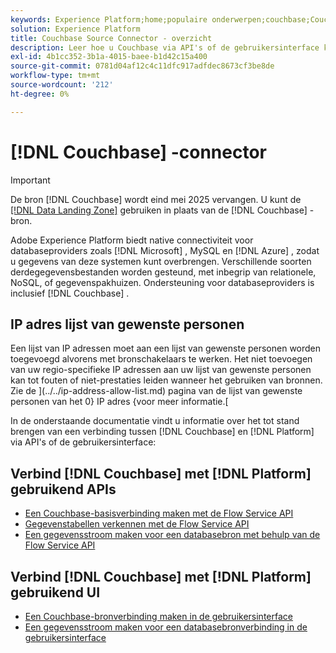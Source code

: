 ```yaml
---
keywords: Experience Platform;home;populaire onderwerpen;couchbase;Couchbase
solution: Experience Platform
title: Couchbase Source Connector - overzicht
description: Leer hoe u Couchbase via API's of de gebruikersinterface koppelt aan Adobe Experience Platform.
exl-id: 4b1cc352-3b1a-4015-baee-b1d42c15a400
source-git-commit: 0781d04af12c4c11dfc917adfdec8673cf3be8de
workflow-type: tm+mt
source-wordcount: '212'
ht-degree: 0%

---
```


# [!DNL Couchbase] -connector

>[!IMPORTANT]
>
>De bron [!DNL Couchbase] wordt eind mei 2025 vervangen. U kunt de [[!DNL Data Landing Zone]](../cloud-storage/data-landing-zone.md) gebruiken in plaats van de [!DNL Couchbase] -bron.

Adobe Experience Platform biedt native connectiviteit voor databaseproviders zoals [!DNL Microsoft] , MySQL en [!DNL Azure] , zodat u gegevens van deze systemen kunt overbrengen. Verschillende soorten derdegegevensbestanden worden gesteund, met inbegrip van relationele, NoSQL, of gegevenspakhuizen. Ondersteuning voor databaseproviders is inclusief [!DNL Couchbase] .

## IP adres lijst van gewenste personen

Een lijst van IP adressen moet aan een lijst van gewenste personen worden toegevoegd alvorens met bronschakelaars te werken. Het niet toevoegen van uw regio-specifieke IP adressen aan uw lijst van gewenste personen kan tot fouten of niet-prestaties leiden wanneer het gebruiken van bronnen. Zie de ](../../ip-address-allow-list.md) pagina van de lijst van gewenste personen van het 0} IP adres {voor meer informatie.[

In de onderstaande documentatie vindt u informatie over het tot stand brengen van een verbinding tussen [!DNL Couchbase] en [!DNL Platform] via API&#39;s of de gebruikersinterface:

## Verbind [!DNL Couchbase] met [!DNL Platform] gebruikend APIs

- [Een Couchbase-basisverbinding maken met de Flow Service API](../../tutorials/api/create/databases/couchbase.md)
- [Gegevenstabellen verkennen met de Flow Service API](../../tutorials/api/explore/tabular.md)
- [Een gegevensstroom maken voor een databasebron met behulp van de Flow Service API](../../tutorials/api/collect/database-nosql.md)

## Verbind [!DNL Couchbase] met [!DNL Platform] gebruikend UI

- [Een Couchbase-bronverbinding maken in de gebruikersinterface](../../tutorials/ui/create/databases/couchbase.md)
- [Een gegevensstroom maken voor een databasebronverbinding in de gebruikersinterface](../../tutorials/ui/dataflow/databases.md)

